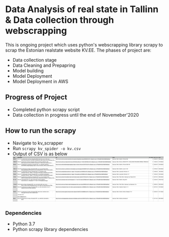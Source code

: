 # Data Analysis of real state in Tallinn & Data collection through webscrapping

This is ongoing project which uses python's webscrapping library scrapy to scrap the Estonian realstate website KV.EE. The phases of project are:

* Data collection stage
* Data Cleaning and Prepapring 
* Model building
* Model Deployment
* Model Deployment in AWS

## Progress of Project

* Completed python scrapy script
* Data collection in progress until the end of Novemeber'2020

## How to run the scrapy
* Navigate to kv_scrapper
* Run  `scrapy kv_spider -o kv.csv`
* Output of CSV is as below
 ![](output_csv.png)

### Dependencies

* Python 3.7
* Python scrapy library dependencies
